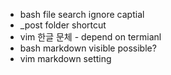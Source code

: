 


- bash file search ignore captial
- _post folder shortcut  
- vim 한글 문체 - depend on termianl
- bash markdown visible possible?
- vim markdown setting 
